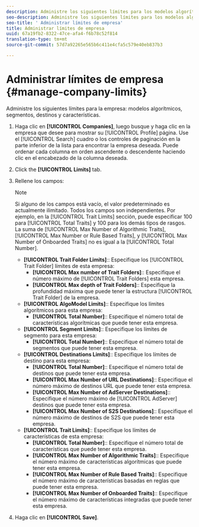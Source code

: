 ```yaml
---
description: Administre los siguientes límites para los modelos algorítmicos, segmentos, destinos y características de la empresa.
seo-description: Administre los siguientes límites para los modelos algorítmicos, segmentos, destinos y características de la empresa.
seo-title: ' Administrar límites de empresa'
title: Administrar límites de empresa
uuid: 67a19fb2-8322-47ce-afa4-f6b78c52f814
translation-type: tm+mt
source-git-commit: 57d7a92265e565b6c411e4cfa5c579e40eb837b3

---
```



# Administrar límites de empresa {#manage-company-limits}

Administre los siguientes límites para la empresa: modelos algorítmicos, segmentos, destinos y características.

<!-- t_company_limits.xml -->

1. Haga clic en **[!UICONTROL Companies]**, luego busque y haga clic en la empresa que desee para mostrar su [!UICONTROL Profile] página. Use el [!UICONTROL Search] cuadro o los controles de paginación en la parte inferior de la lista para encontrar la empresa deseada. Puede ordenar cada columna en orden ascendente o descendente haciendo clic en el encabezado de la columna deseada.
1. Click the **[!UICONTROL Limits]** tab.
1. Rellene los campos:

   >[!NOTE]
   >
   >Si alguno de los campos está vacío, el valor predeterminado es actualmente ilimitado. Todos los campos son independientes. Por ejemplo, en la [!UICONTROL Trait Limits] sección, puede especificar 100 para [!UICONTROL Total Traits] y 100 para los demás tipos de rasgos. La suma de [!UICONTROL Max Number of Algorithmic Traits], [!UICONTROL Max Number or Rule Based Traits], y [!UICONTROL Max Number of Onboarded Traits] no es igual a la [!UICONTROL Total Number].

   * **[!UICONTROL Trait Folder Limits]**:: Especifique los [!UICONTROL Trait Folder] límites de esta empresa:
      * **[!UICONTROL Max number of Trait Folders]**:: Especifique el número máximo de [!UICONTROL Trait Folders] esta empresa.
      * **[!UICONTROL Max depth of Trait Folders]**:: Especifique la profundidad máxima que puede tener la estructura [!UICONTROL Trait Folder] de la empresa.
   * **[!UICONTROL AlgoModel Limits]**:: Especifique los límites algorítmicos para esta empresa:
      * **[!UICONTROL Total Number]**:: Especifique el número total de características algorítmicas que puede tener esta empresa.
   * **[!UICONTROL Segment Limits]**:: Especifique los límites de segmento para esta empresa:
      * **[!UICONTROL Total Number]**:: Especifique el número total de segmentos que puede tener esta empresa.
   * **[!UICONTROL Destinations Limits]**:: Especifique los límites de destino para esta empresa:
      * **[!UICONTROL Total Number]**:: Especifique el número total de destinos que puede tener esta empresa.
      * **[!UICONTROL Max Number of URL Destinations]**:: Especifique el número máximo de destinos URL que puede tener esta empresa.
      * **[!UICONTROL Max Number of AdServer Destinations]**:: Especifique el número máximo de [!UICONTROL AdServer] destinos que puede tener esta empresa.
      * **[!UICONTROL Max Number of S2S Destinations]**:: Especifique el número máximo de destinos de S2S que puede tener esta empresa.
   * **[!UICONTROL Trait Limits]**:: Especifique los límites de características de esta empresa:
      * **[!UICONTROL Total Number]**:: Especifique el número total de características que puede tener esta empresa.
      * **[!UICONTROL Max Number of Algorithmic Traits]**:: Especifique el número máximo de características algorítmicas que puede tener esta empresa.
      * **[!UICONTROL Max Number of Rule Based Traits]**:: Especifique el número máximo de características basadas en reglas que puede tener esta empresa.
      * **[!UICONTROL Max Number of Onboarded Traits]**:: Especifique el número máximo de características integradas que puede tener esta empresa.
1. Haga clic en **[!UICONTROL Save]**.

